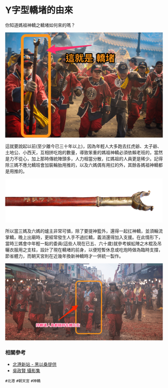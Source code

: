 # Y字型轎堵的由來

你知道媽祖神轎之轎堵如何來的嗎？

![四媽轎班會的轎堵（吳政賢 攝）](img/001.png)

這就要說起以前(至少離今已三十年以上)，因為年輕人大多跑去扛虎爺、太子爺、土地公、小西天，互相拼吃炮的數量，導致笨重的媽祖神轎必須依賴老班的，當然是力不從心，加上那時傳統陣頭多，人力相當分散，扛媽祖的人員更是稀少。記得除三媽不應允轎班會加裝輪胎用推的，以及六媽偶有用扛的外，其餘各媽祖神轎都是用推的。

![一般常見於轎班會的轎堵（吳政賢 攝）](img/002.png)

所以當三媽及六媽的爐主非常可憐，除了要提神籃外，還得一起扛神轎，並須輪流掌轎，晚上出廟時，更經常發生人手不過扛轎，義消還得加入支援。在此情形下，當時三媽會中年輕一點的委員(這些人現在已五、六十歲)就參考蜈蚣陣之木棍及吊曬衣服用之支柱，設計了現在轎堵的前身，以便短暫休息或吃炮時做為臨時支撐，節省體力，而朝天宮則在近幾年換新神轎時才一併統一製作。

![一般常見於持轎堵人員都隨時在轎左右（吳政賢 攝）](img/003.png)

### 相關參考
* [北港新站 - 黑以桑提供](http://www.peikang.idv.tw)
* [吳政賢 攝影集](https://www.facebook.com/comdan66)

`#北港` `#朝天宮` `#神轎`
